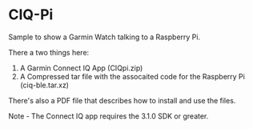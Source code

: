 # CIQ-Pi
Sample to show a Garmin Watch talking to a Raspberry Pi.

There a two things here:
1) A Garmin Connect IQ App (CIQpi.zip)
2) A Compressed tar file with the assocaited code for the Raspberry Pi (ciq-ble.tar.xz)

There's also a PDF file that describes how to install and use the files.

Note - The Connect IQ app requires the 3.1.0 SDK or greater.
